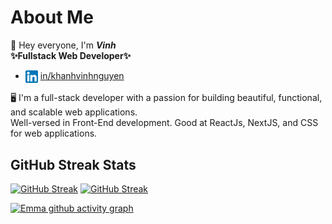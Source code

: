 # About Me

👋 Hey everyone, I'm ***Vinh*** <br>
**✨Fullstack Web Developer✨**

- <img align="center" src="./assets/icon/linkedin.png" title = "Twitter" alt="" height="20" /> [in/khanhvinhnguyen](https://www.linkedin.com/in/khanhvinhnguyen/) 

🖥️ I'm a full-stack developer with a passion for building beautiful, functional, and scalable web applications. <br>
Well-versed in Front-End development. Good at ReactJs, NextJS, and CSS for web applications.


## GitHub Streak Stats

[![GitHub Streak](https://github-readme-streak-stats.herokuapp.com?user=khanhvinhnguyen&theme=merko&border_radius=10)](https://git.io/streak-stats) 
[![GitHub Streak](https://streak-stats.demolab.com/?user=khanhvinhnguyen&theme=merko&border_radius=10)](https://git.io/streak-stats)

[![Emma github activity graph](https://github-readme-activity-graph.vercel.app/graph?username=khanhvinhnguyen&theme=merko)](https://github.com/ashutosh00710/github-readme-activity-graph)

<!-- <details>
  <summary>Licenses & certifications</summary>
  
  ## Licenses & certifications

  |     |     |
  | --- | --- |
  | [![IT support](./images/imgs/GCC_badge_IT_Support_1000x1000.png)](https://www.credly.com/badges/b8062aec-7982-45f5-99ea-3aa5b41d4669)  | [![PM](./images/imgs/GCC_badge_PGM_1000x1000.png)](https://www.credly.com/badges/42a22304-3d12-49a1-a01a-689bd652b892)  | 
  
</details> -->
